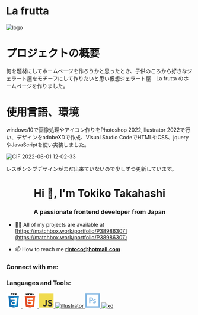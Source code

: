 # La frutta

![logo](https://user-images.githubusercontent.com/87799790/171312209-f0950b53-063d-4f14-8566-4f1cfeb98920.png)

# プロジェクトの概要
何を題材にしてホームページを作ろうかと思ったとき、子供のころから好きなジェラート屋をモチーフにして作りたいと思い仮想ジェラート屋　La frutta のホームページを作りました。
  
# 使用言語、環境
windows10で画像処理やアイコン作りをPhotoshop 2022,Illustrator 2022で行い、デザインをadobeXDで作成、Visual Studio CodeでHTMLやCSS、jqueryやJavaScriptを使い実装しました。
  
 
 ![GIF 2022-06-01 12-02-33](https://user-images.githubusercontent.com/87799790/171319672-d762988d-d930-45d5-88e3-bc2add0dee20.gif)

 
 レスポンシブデザインがまだ出来ていないので少しずつ更新しています。
 
 <h1 align="center">Hi 👋, I'm Tokiko Takahashi</h1>
<h3 align="center">A passionate frontend developer from Japan</h3>

- 👨‍💻 All of my projects are available at [https://matchbox.work/portfolio/P38986307](https://matchbox.work/portfolio/P38986307)

- 📫 How to reach me **rintoco@hotmail.com**

<h3 align="left">Connect with me:</h3>
<p align="left">
</p>

<h3 align="left">Languages and Tools:</h3>
<p align="left"> <a href="https://www.w3schools.com/css/" target="_blank" rel="noreferrer"> 
    <img src="https://raw.githubusercontent.com/devicons/devicon/master/icons/css3/css3-original-wordmark.svg" alt="css3" width="40" height="40"/> </a>
  <a href="https://www.w3.org/html/" target="_blank" rel="noreferrer"> 
    <img src="https://raw.githubusercontent.com/devicons/devicon/master/icons/html5/html5-original-wordmark.svg" alt="html5" width="40" height="40"/> </a> 
  <a href="https://developer.mozilla.org/en-US/docs/Web/JavaScript" target="_blank" rel="noreferrer">
    <img src="https://raw.githubusercontent.com/devicons/devicon/master/icons/javascript/javascript-original.svg" alt="javascript" width="40" height="40"/> </a>
  <a href="https://www.adobe.com/in/products/illustrator.html" target="_blank" rel="noreferrer"> 
    <img src="https://www.vectorlogo.zone/logos/adobe_illustrator/adobe_illustrator-icon.svg" alt="illustrator" width="40" height="40"/> </a> 
  <a href="https://www.photoshop.com/en" target="_blank" rel="noreferrer"> 
    <img src="https://raw.githubusercontent.com/devicons/devicon/master/icons/photoshop/photoshop-line.svg" alt="photoshop" width="40" height="40"/> </a> 
  <a href="https://www.adobe.com/products/xd.html" target="_blank" rel="noreferrer"> 
    <img src="https://cdn.worldvectorlogo.com/logos/adobe-xd.svg" alt="xd" width="40" height="40"/> </a> </p>

